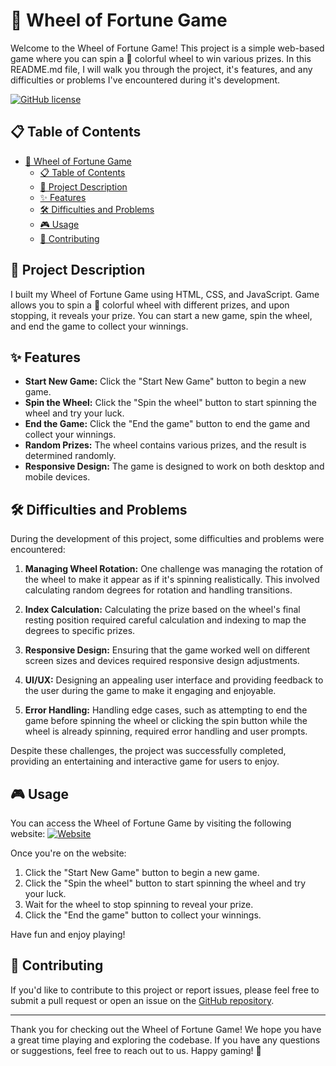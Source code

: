 # 🎉 Wheel of Fortune Game

Welcome to the Wheel of Fortune Game! This project is a simple web-based game where you can spin a 🌈 colorful wheel to win various prizes. In this README.md file, I will walk you through the project, it's features, and any difficulties or problems I've encountered during it's development.

[![GitHub license](https://img.shields.io/badge/License-MIT-blue.svg)](LICENSE)

## 📋 Table of Contents
- [🎉 Wheel of Fortune Game](#-wheel-of-fortune-game)
  - [📋 Table of Contents](#-table-of-contents)
  - [📜 Project Description](#-project-description)
  - [✨ Features](#-features)
  - [🛠️ Difficulties and Problems](#️-difficulties-and-problems)
  - [🎮 Usage](#-usage)
  - [🤝 Contributing](#-contributing)

## 📜 Project Description

I built my Wheel of Fortune Game using HTML, CSS, and JavaScript. Game allows you to spin a 🌈 colorful wheel with different prizes, and upon stopping, it reveals your prize. You can start a new game, spin the wheel, and end the game to collect your winnings.

## ✨ Features

- **Start New Game:** Click the "Start New Game" button to begin a new game.
- **Spin the Wheel:** Click the "Spin the wheel" button to start spinning the wheel and try your luck.
- **End the Game:** Click the "End the game" button to end the game and collect your winnings.
- **Random Prizes:** The wheel contains various prizes, and the result is determined randomly.
- **Responsive Design:** The game is designed to work on both desktop and mobile devices.

## 🛠️ Difficulties and Problems

During the development of this project, some difficulties and problems were encountered:

1. **Managing Wheel Rotation:** One challenge was managing the rotation of the wheel to make it appear as if it's spinning realistically. This involved calculating random degrees for rotation and handling transitions.

2. **Index Calculation:** Calculating the prize based on the wheel's final resting position required careful calculation and indexing to map the degrees to specific prizes.

3. **Responsive Design:** Ensuring that the game worked well on different screen sizes and devices required responsive design adjustments.

4. **UI/UX:** Designing an appealing user interface and providing feedback to the user during the game to make it engaging and enjoyable.

5. **Error Handling:** Handling edge cases, such as attempting to end the game before spinning the wheel or clicking the spin button while the wheel is already spinning, required error handling and user prompts.

Despite these challenges, the project was successfully completed, providing an entertaining and interactive game for users to enjoy.

## 🎮 Usage

You can access the Wheel of Fortune Game by visiting the following website: [![Website](https://img.shields.io/website?down_color=red&down_message=offline&style=for-the-badge&up_color=brightgreen&up_message=play&url=https%3A%2F%2Fmyfortunewheel.netlify.app%2F)](https://myfortunewheel.netlify.app/)

Once you're on the website:

1. Click the "Start New Game" button to begin a new game.
2. Click the "Spin the wheel" button to start spinning the wheel and try your luck.
3. Wait for the wheel to stop spinning to reveal your prize.
4. Click the "End the game" button to collect your winnings.

Have fun and enjoy playing!

## 🤝 Contributing

If you'd like to contribute to this project or report issues, please feel free to submit a pull request or open an issue on the [GitHub repository](https://github.com/your-username/your-repo).

---
Thank you for checking out the Wheel of Fortune Game! We hope you have a great time playing and exploring the codebase. If you have any questions or suggestions, feel free to reach out to us. Happy gaming! 🎉
